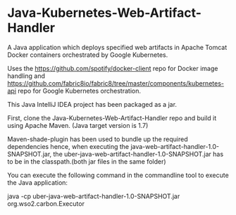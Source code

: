 # Java-Kubernetes-Web-Artifact-Handler
A Java application which deploys specified web artifacts in Apache Tomcat Docker containers orchestrated by Google Kubernetes. 

Uses the https://github.com/spotify/docker-client repo for Docker image handling and https://github.com/fabric8io/fabric8/tree/master/components/kubernetes-api repo for Google Kubernetes orchestration.

This Java IntelliJ IDEA project has been packaged as a jar. 

First, clone the Java-Kubernetes-Web-Artifact-Handler repo and build it using Apache Maven. (Java target version is 1.7)

Maven-shade-plugin has been used to bundle up the required dependencies hence, when executing the java-web-artifact-handler-1.0-SNAPSHOT.jar, the uber-java-web-artifact-handler-1.0-SNAPSHOT.jar has to be in the classpath.(both jar files in the same folder)

You can execute the following command in the commandline tool to execute the Java application:

java -cp uber-java-web-artifact-handler-1.0-SNAPSHOT.jar org.wso2.carbon.Executor
